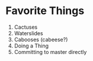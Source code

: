 # Favorite Things

1. Cactuses
2. Waterslides
3. Cabooses (cabeese?)
4. Doing a Thing
5. Committing to master directly
